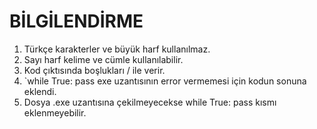 # BİLGİLENDİRME

1. Türkçe karakterler ve büyük harf kullanılmaz.
2. Sayı harf kelime ve cümle kullanılabilir.
3. Kod çıktısında boşlukları / ile verir.
4. `while True: pass exe uzantısının error vermemesi için kodun sonuna eklendi.
5. Dosya .exe uzantısına çekilmeyecekse while True: 
                                       pass     kısmı eklenmeyebilir.
